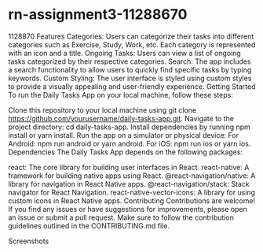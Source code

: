 # rn-assignment3-11288670
1128870
Features
Categories: Users can categorize their tasks into different categories such as Exercise, Study, Work, etc. Each category is represented with an icon and a title.
Ongoing Tasks: Users can view a list of ongoing tasks categorized by their respective categories.
Search: The app includes a search functionality to allow users to quickly find specific tasks by typing keywords.
Custom Styling: The user interface is styled using custom styles to provide a visually appealing and user-friendly experience.
Getting Started
To run the Daily Tasks App on your local machine, follow these steps:

Clone this repository to your local machine using git clone https://github.com/yourusername/daily-tasks-app.git.
Navigate to the project directory: cd daily-tasks-app.
Install dependencies by running npm install or yarn install.
Run the app on a simulator or physical device:
For Android: npm run android or yarn android.
For iOS: npm run ios or yarn ios.
Dependencies
The Daily Tasks App depends on the following packages:

react: The core library for building user interfaces in React.
react-native: A framework for building native apps using React.
@react-navigation/native: A library for navigation in React Native apps.
@react-navigation/stack: Stack navigator for React Navigation.
react-native-vector-icons: A library for using custom icons in React Native apps.
Contributing
Contributions are welcome! If you find any issues or have suggestions for improvements, please open an issue or submit a pull request. Make sure to follow the contribution guidelines outlined in the CONTRIBUTING.md file.

Screenshots

